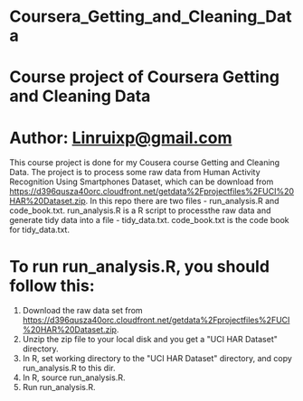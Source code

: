 Coursera_Getting_and_Cleaning_Data
====================================================================
Course project of Coursera Getting and Cleaning Data
====================================================================
Author: Linruixp@gmail.com
====================================================================

  This course project is done for my Cousera course Getting and Cleaning Data.
  The project is to process some raw data from Human Activity Recognition Using Smartphones Dataset, which
can be download from https://d396qusza40orc.cloudfront.net/getdata%2Fprojectfiles%2FUCI%20HAR%20Dataset.zip.
  In this repo there are two files - run_analysis.R and code_book.txt. 
  run_analysis.R is a R script to processthe raw  data and generate tidy data into a file - tidy_data.txt. 
  code_book.txt is the code book for tidy_data.txt.
  
  To run run_analysis.R, you should follow this:
====================================================================
1. Download the raw data set from https://d396qusza40orc.cloudfront.net/getdata%2Fprojectfiles%2FUCI%20HAR%20Dataset.zip.
2. Unzip the zip file to your local disk and you get a "UCI HAR Dataset" directory.
3. In R, set working directory to the "UCI HAR Dataset" directory, and copy run_analysis.R to this dir.
4. In R, source run_analysis.R.
5. Run run_analysis.R.


